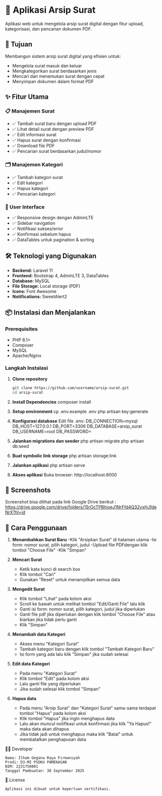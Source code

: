 # 📁 Aplikasi Arsip Surat

Aplikasi web untuk mengelola arsip surat digital dengan fitur upload, kategorisasi, dan pencarian dokumen PDF.

## 🎯 Tujuan

Membangun sistem arsip surat digital yang efisien untuk:
- Mengelola surat masuk dan keluar
- Mengkategorikan surat berdasarkan jenis
- Mencari dan menemukan surat dengan cepat
- Menyimpan dokumen dalam format PDF

## ✨ Fitur Utama

### 📋 Manajemen Surat
- ✅ Tambah surat baru dengan upload PDF
- ✅ Lihat detail surat dengan preview PDF
- ✅ Edit informasi surat
- ✅ Hapus surat dengan konfirmasi
- ✅ Download file PDF
- ✅ Pencarian surat berdasarkan judul/nomor

### 🗂️ Manajemen Kategori
- ✅ Tambah kategori surat
- ✅ Edit kategori
- ✅ Hapus kategori
- ✅ Pencarian kategori

### 🎨 User Interface
- ✅ Responsive design dengan AdminLTE
- ✅ Sidebar navigation
- ✅ Notifikasi sukses/error
- ✅ Konfirmasi sebelum hapus
- ✅ DataTables untuk pagination & sorting

## 🛠️ Teknologi yang Digunakan

- **Backend:** Laravel 11
- **Frontend:** Bootstrap 4, AdminLTE 3, DataTables
- **Database:** MySQL
- **File Storage:** Local storage (PDF)
- **Icons:** Font Awesome
- **Notifications:** SweetAlert2

## 📦 Instalasi dan Menjalankan

### Prerequisites
- PHP 8.1+
- Composer
- MySQL
- Apache/Nginx

### Langkah Instalasi

1. **Clone repository**
   ```bash
   git clone https://github.com/username/arsip-surat.git
   cd arsip-surat

2. **Install Dependencies**
    composer install

3. **Setup environment**
    cp .env.example .env
    php artisan key:generate

4. **Konfigurasi database**
    Edit file .env:
        DB_CONNECTION=mysql
        DB_HOST=127.0.0.1
        DB_PORT=3306
        DB_DATABASE=arsip_surat
        DB_USERNAME=root
        DB_PASSWORD=

5. **Jalankan migrations dan seeder**
    php artisan migrate
    php artisan db:seed

6. **Buat symbolic link storage**
    php artisan storage:link

7. **Jalankan aplikasi**
    php artisan serve

8. **Akses aplikasi**
    Buka browser: http://localhost:8000

## 📸 Screenshots

Screenshot bisa dilihat pada link Google Drive berikut :
https://drive.google.com/drive/folders/1SrOcTPBhioeJ1NrFfd4Q32yxHJfdeNrX?hl=id

## 🚀 Cara Penggunaan
1. **Menambahkan Surat Baru**
    -Klik "Arsipkan Surat" di halaman utama
    -Isi form: nomor surat, pilih kategori, judul
    -Upload file PDFdengan klik tombol "Choose File"
    -Klik "Simpan"

2. **Mencari Surat**
    - Ketik kata kunci di search box
    - Klik tombol "Cari"
    - Gunakan "Reset" untuk menampilkan semua data

3. **Mengedit Surat**
    - Klik tombol "Lihat" pada kolom aksi
    - Scroll ke bawah untuk melihat tombol "Edit/Ganti File" lalu klik
    - Ganti isi form: nomor surat, pilih kategori, judul jika diperlukan
    - Ganti file pdf jika diperlukan dengan klik tombol "Choose File" atau biarkan jika tidak perlu ganti
    - Klik "Simpan"

4. **Menambah data Kategori**
    - Akses menu "Kategori Surat"
    - Tambah kategori baru dengan klik tombol "Tambah Kategori Baru"
    - Isi form yang ada lalu klik "Simpan" jika sudah selesai

5. **Edit data Kategori**
    - Pada menu "Kategori Surat"
    - Klik tombol "Edit" pada kolom aksi
    - Lalu ganti file yang diperlukan
    - Jika sudah selesai klik tombol "Simpan"

6. **Hapus data**
    - Pada menu "Arsip Surat" dan "Kategori Surat" sama-sama terdapat tombol "Hapus" pada kolom aksi
    - Klik tombol "Hapus" jika ingin menghapus data
    - Lalu akan muncul notifikasi untuk konfirmasi jika klik "Ya Hapus!" maka data akan dihapus
    - Jika tidak jadi untuk menghapus maka klik "Batal" untuk membatalkan penghapusan data

👨‍💻 Developer

    Nama: Ilham Gegana Raya Firmansyah
    Prodi: D3-MI PSDKU PAMEKASAN
    NIM: 2231750001
    Tanggal Pembuatan: 30 September 2025

📄 License

    Aplikasi ini dibuat untuk keperluan sertifikasi.
